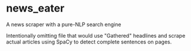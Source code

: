 # news_eater
A news scraper with a pure-NLP search engine

Intentionally omitting file that would use "Gathered" headlines and scrape actual articles using SpaCy to detect complete sentences on pages.

